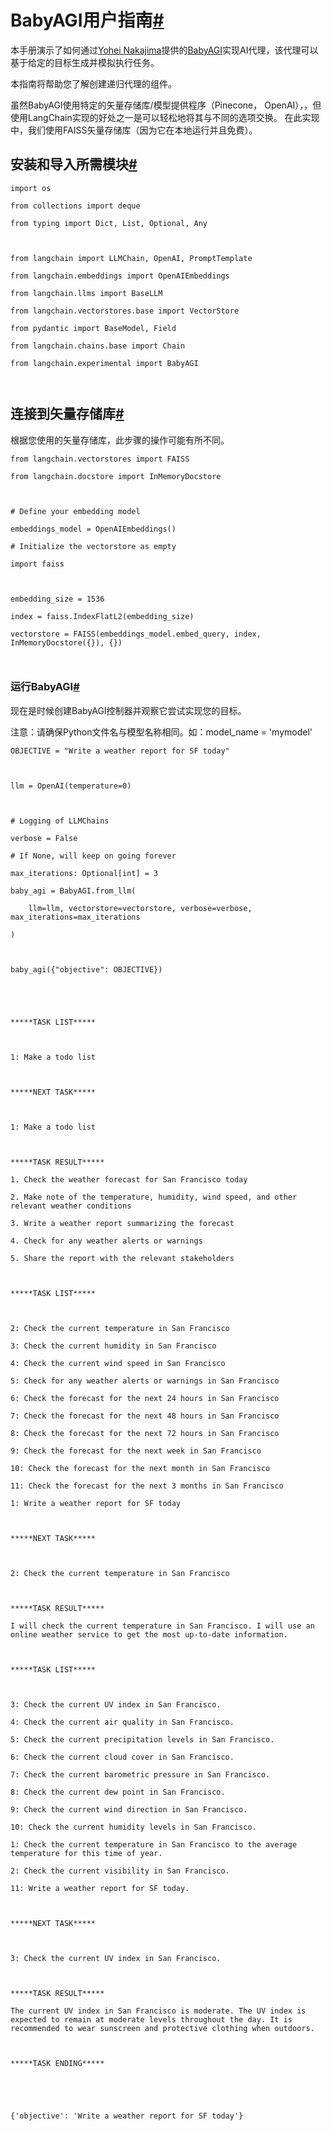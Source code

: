  
 
BabyAGI用户指南[#](#babyagi-user-guide "永久链接到此标题")
===========
 
 
本手册演示了如何通过[Yohei Nakajima](https://twitter.com/yoheinakajima)提供的[BabyAGI](https://github.com/yoheinakajima/babyagi/tree/main)实现AI代理，该代理可以基于给定的目标生成并模拟执行任务。
 
 
本指南将帮助您了解创建递归代理的组件。
 
 
虽然BabyAGI使用特定的矢量存储库/模型提供程序（Pinecone， OpenAI），，但使用LangChain实现的好处之一是可以轻松地将其与不同的选项交换。 在此实现中，我们使用FAISS矢量存储库（因为它在本地运行并且免费）。
 
 
 
安装和导入所需模块[#](#install-and-import-required-modules "永久链接到此标题")
---------------------------
 
 
 
 
 
```
import os

from collections import deque

from typing import Dict, List, Optional, Any



from langchain import LLMChain, OpenAI, PromptTemplate

from langchain.embeddings import OpenAIEmbeddings

from langchain.llms import BaseLLM

from langchain.vectorstores.base import VectorStore

from pydantic import BaseModel, Field

from langchain.chains.base import Chain

from langchain.experimental import BabyAGI



```

 
 
 
 
 
 
连接到矢量存储库[#](#connect-to-the-vector-store "永久链接到此标题")
------------------------
 
 
根据您使用的矢量存储库，此步骤的操作可能有所不同。
 
 
 
 
 
```
from langchain.vectorstores import FAISS

from langchain.docstore import InMemoryDocstore



```

 
 
 
 
 
 
 
```
# Define your embedding model

embeddings_model = OpenAIEmbeddings()

# Initialize the vectorstore as empty

import faiss



embedding_size = 1536

index = faiss.IndexFlatL2(embedding_size)

vectorstore = FAISS(embeddings_model.embed_query, index, InMemoryDocstore({}), {})



```

 
 
 
 
 
### 运行BabyAGI[#](#run-the-babyagi "永久链接到此标题")
 


现在是时候创建BabyAGI控制器并观察它尝试实现您的目标。


注意：请确保Python文件名与模型名称相同。如：model_name = 'mymodel'




```
OBJECTIVE = "Write a weather report for SF today"



```



```
llm = OpenAI(temperature=0)



```



```
# Logging of LLMChains

verbose = False

# If None, will keep on going forever

max_iterations: Optional[int] = 3

baby_agi = BabyAGI.from_llm(

    llm=llm, vectorstore=vectorstore, verbose=verbose, max_iterations=max_iterations

)



```



```
baby_agi({"objective": OBJECTIVE})



```





```


*****TASK LIST*****



1: Make a todo list



*****NEXT TASK*****



1: Make a todo list



*****TASK RESULT*****

1. Check the weather forecast for San Francisco today

2. Make note of the temperature, humidity, wind speed, and other relevant weather conditions

3. Write a weather report summarizing the forecast

4. Check for any weather alerts or warnings

5. Share the report with the relevant stakeholders



*****TASK LIST*****



2: Check the current temperature in San Francisco

3: Check the current humidity in San Francisco

4: Check the current wind speed in San Francisco

5: Check for any weather alerts or warnings in San Francisco

6: Check the forecast for the next 24 hours in San Francisco

7: Check the forecast for the next 48 hours in San Francisco

8: Check the forecast for the next 72 hours in San Francisco

9: Check the forecast for the next week in San Francisco

10: Check the forecast for the next month in San Francisco

11: Check the forecast for the next 3 months in San Francisco

1: Write a weather report for SF today



*****NEXT TASK*****



2: Check the current temperature in San Francisco



*****TASK RESULT*****

I will check the current temperature in San Francisco. I will use an online weather service to get the most up-to-date information.



*****TASK LIST*****



3: Check the current UV index in San Francisco.

4: Check the current air quality in San Francisco.

5: Check the current precipitation levels in San Francisco.

6: Check the current cloud cover in San Francisco.

7: Check the current barometric pressure in San Francisco.

8: Check the current dew point in San Francisco.

9: Check the current wind direction in San Francisco.

10: Check the current humidity levels in San Francisco.

1: Check the current temperature in San Francisco to the average temperature for this time of year.

2: Check the current visibility in San Francisco.

11: Write a weather report for SF today.



*****NEXT TASK*****



3: Check the current UV index in San Francisco.



*****TASK RESULT*****

The current UV index in San Francisco is moderate. The UV index is expected to remain at moderate levels throughout the day. It is recommended to wear sunscreen and protective clothing when outdoors.



*****TASK ENDING*****





```







```
{'objective': 'Write a weather report for SF today'}



```



